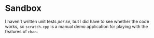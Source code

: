 Sandbox
=======
I haven't written unit tests _per se_, but I did have to see whether the code
works, so `scratch.cpp` is a manual demo application for playing with the
features of `chan`.